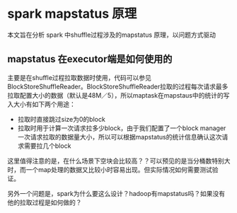# spark mapstatus 原理

本文旨在分析 spark 中shuffle过程涉及的mapstatus 原理，以问题方式驱动

## mapstatus 在executor端是如何使用的

主要是在shuffle过程拉取数据时使用，代码可以参见BlockStoreShuffleReader。BlockStoreShuffleReader拉取的过程每次请求最多拉取配置大小的数据（默认是48M／5），所以maptask在mapstaus中的统计的写入大小有如下两个用途：

* 拉取时直接跳过size为0的block
* 拉取时用于计算一次请求拉多少block，由于我们配置了一个block manager一次请求拉取的数据量大小，所以可以根据mapstatus的统计信息确认这次请求需要拉几个block



这里值得注意的是，在什么场景下空块会比较高？？可以预见的是当分桶数特别大时，而一个map处理的数据又比较小时容易出现。但实际情况如何需要测试验证。



另外一个问题是，spark为什么要这么设计？hadoop有mapstatus吗？如果没有他的拉取过程是如何做的？